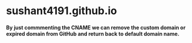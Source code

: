 # sushant4191.github.io

#### By just commmenting the CNAME we can remove the custom domain or expired domain from GitHub and return back to default domain name.
